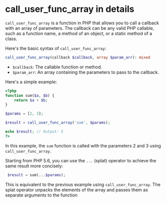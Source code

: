 # call_user_func_array in details

`call_user_func_array` is a function in PHP that allows you to call a callback with an array of parameters. The callback can be any valid PHP callable, such as a function name, a method of an object, or a static method of a class.

Here's the basic syntax of `call_user_func_array`:

```php
call_user_func_array(callback $callback, array $param_arr): mixed
```

- `$callback`: The callable function or method.
- `$param_arr`: An array containing the parameters to pass to the callback.

Here's a simple example:

```php
<?php
function sum($a, $b) {
    return $a + $b;
}

$params = [2, 3];

$result = call_user_func_array('sum', $params);

echo $result; // Output: 5
?>

```

In this example, the `sum` function is called with the parameters 2 and 3 using `call_user_func_array`.

Starting from PHP 5.6, you can use the `...` (splat) operator to achieve the same result more concisely:

```php
 $result = sum(...$params);
```

This is equivalent to the previous example using `call_user_func_array`. The splat operator unpacks the elements of the array and passes them as separate arguments to the function
